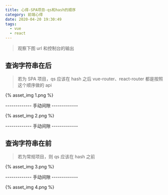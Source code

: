 ```yaml
---
title: 心得-SPA项目-qs和hash的顺序
category: 前端心得
date: 2020-04-20 19:30:49
tags:
  - vue
  - react
---
```


> 观察下图 url 和控制台的输出

## 查询字符串在后
> 若为 SPA 项目，qs 应该在 hash 之后
> vue-router、react-router 都是按照这个顺序做的 api

{% asset_img 1.png %}

------------- 手动间隙 -------------

{% asset_img 2.png %}

------------- 手动间隙 -------------

## 查询字符串在前
> 若为常规项目，则 qs 应该在 hash 之前

{% asset_img 3.png %}

------------- 手动间隙 -------------

{% asset_img 4.png %}